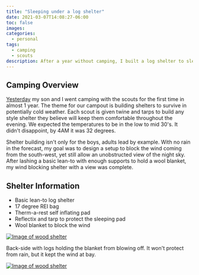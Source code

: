 ```yaml
---
title: "Sleeping under a log shelter"
date: 2021-03-07T14:08:27-06:00
toc: false
images:
categories:
  - personal
tags: 
  - camping
  - scouts
description: After a year without camping, I built a log shelter to sleep under the stars.
---
```


## Camping Overview

[Yesterday](/posts/2021/firstcampout/) my son and I went camping with the scouts for the first time in almost 1 year. The theme for our campout is building shelters to survive in potentially cold weather. Each scout is given twine and tarps to build any style shelter they believe will keep them comfortable throughout the evening. We expected the temperatures to be in the low to mid 30's. It didn't disappoint, by 4AM it was 32 degrees. 

Shelter building isn't only for the boys, adults lead by example. With no rain in the forecast, my goal was to design a setup to block the wind coming from the south-west, yet still allow an unobstructed view of the night sky. After lashing a basic lean-to with enough supports to hold a wool blanket, my wind blocking shelter with a view was complete.


## Shelter Information

- Basic lean-to log shelter
- 17 degree REI bag
- Therm-a-rest self inflating pad
- Reflectix and tarp to protect the sleeping pad
- Wool blanket to block the wind

[![Image of wood shelter](/images/IMG_1659.jpg)](/images/IMG_1659.jpg)

Back-side with logs holding the blanket from blowing off. It won't protect from rain, but it kept the wind at bay.

[![Image of wood shelter](/images/IMG_1661.jpg)](/images/IMG_1661.jpg)


